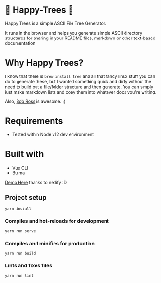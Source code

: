 # 🌳 Happy-Trees 🌲

Happy Trees is a simple ASCII File Tree Generator.

It runs in the browser and helps you generate simple ASCII directory structures for sharing in your README files, markdown or other text-based documentation.

# Why Happy Trees?

I know that there is `brew install tree` and all that fancy linux stuff you can do to generate these, but I wanted something quick and dirty without the need to build out a file/folder structure and then generate. You can simply just make markdown lists and copy them into whatever docs you're writing.

Also, [Bob Ross](https://www.youtube.com/watch?v=YLO7tCdBVrA&list=RD0n4f-VDjOBE&index=5) is awesome. ;)

# Requirements

- Tested within Node v12 dev environment

# Built with

- Vue CLI
- Bulma

[Demo Here](https://happytrees.netlify.com) thanks to netlify :D


## Project setup
```
yarn install
```

### Compiles and hot-reloads for development
```
yarn run serve
```

### Compiles and minifies for production
```
yarn run build
```

### Lints and fixes files
```
yarn run lint
```
